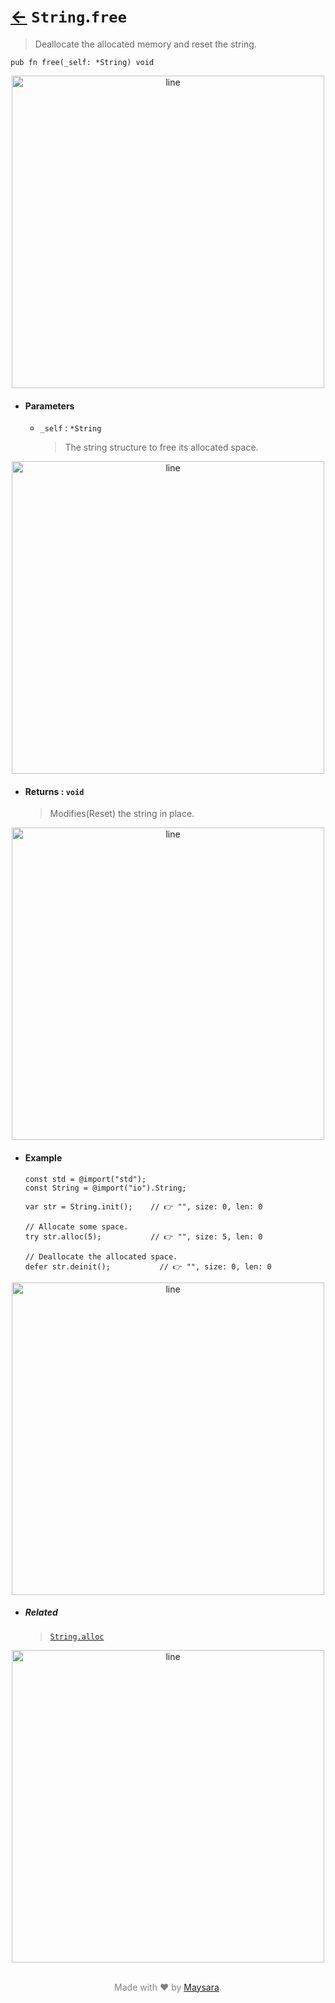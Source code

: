 # [←](../String.md) `String`.`free`

> Deallocate the allocated memory and reset the string.

```zig
pub fn free(_self: *String) void
```


<div align="center">
<img src="https://raw.githubusercontent.com/Super-ZIG/io/refs/heads/main/docs/_dist/img/md/line.png" alt="line" style="width:500px;"/>
</div>

- #### Parameters

    - `_self` : `*String`

        > The string structure to free its allocated space.

<div align="center">
<img src="https://raw.githubusercontent.com/Super-ZIG/io/refs/heads/main/docs/_dist/img/md/line.png" alt="line" style="width:500px;"/>
</div>

- #### Returns : `void`

    > Modifies(Reset) the string in place.

<div align="center">
<img src="https://raw.githubusercontent.com/Super-ZIG/io/refs/heads/main/docs/_dist/img/md/line.png" alt="line" style="width:500px;"/>
</div>

- #### Example

    ```zig
    const std = @import("std");
    const String = @import("io").String;
    ```

    ```zig
    var str = String.init();    // 👉 "", size: 0, len: 0

    // Allocate some space.
    try str.alloc(5);           // 👉 "", size: 5, len: 0

    // Deallocate the allocated space.
    defer str.deinit();           // 👉 "", size: 0, len: 0
    ```

<div align="center">
<img src="https://raw.githubusercontent.com/Super-ZIG/io/refs/heads/main/docs/_dist/img/md/line.png" alt="line" style="width:500px;"/>
</div>

- ##### Related

  > [`String.alloc`](./alloc.md)


<div align="center">
<img src="https://raw.githubusercontent.com/Super-ZIG/io/refs/heads/main/docs/_dist/img/md/line.png" alt="line" style="width:500px;"/>
</div>

<p align="center" style="color:grey;"><br />Made with ❤️ by <a href="http://github.com/maysara-elshewehy" target="blank">Maysara</a>.</p>